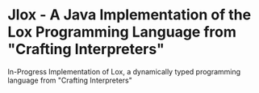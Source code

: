 # Jlox - A Java Implementation of the Lox Programming Language from "Crafting Interpreters"

In-Progress Implementation of Lox, a dynamically typed programming language from "Crafting Interpreters"
